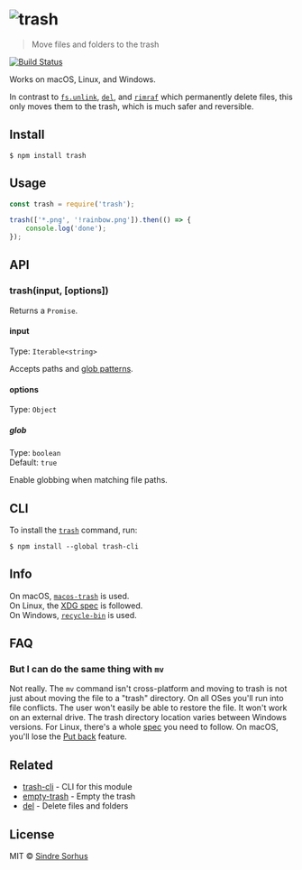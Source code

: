 # ![trash](media/logo.svg)

> Move files and folders to the trash

[![Build Status](https://travis-ci.org/sindresorhus/trash.svg?branch=master)](https://travis-ci.org/sindresorhus/trash)

Works on macOS, Linux, and Windows.

In contrast to [`fs.unlink`](https://nodejs.org/api/fs.html#fs_fs_unlink_path_callback), [`del`](https://github.com/sindresorhus/del), and [`rimraf`](https://github.com/isaacs/rimraf) which permanently delete files, this only moves them to the trash, which is much safer and reversible.


## Install

```
$ npm install trash
```


## Usage

```js
const trash = require('trash');

trash(['*.png', '!rainbow.png']).then(() => {
	console.log('done');
});
```


## API

### trash(input, [options])

Returns a `Promise`.

#### input

Type: `Iterable<string>`

Accepts paths and [glob patterns](https://github.com/sindresorhus/globby#globbing-patterns).

#### options

Type: `Object`

##### glob

Type: `boolean`<br>
Default: `true`

Enable globbing when matching file paths.


## CLI

To install the [`trash`](https://github.com/sindresorhus/trash-cli) command, run:

```
$ npm install --global trash-cli
```


## Info

On macOS, [`macos-trash`](https://github.com/sindresorhus/macos-trash) is used.<br>
On Linux, the [XDG spec](http://standards.freedesktop.org/trash-spec/trashspec-1.0.html) is followed.<br>
On Windows, [`recycle-bin`](https://github.com/sindresorhus/recycle-bin) is used.


## FAQ

### But I can do the same thing with `mv`

Not really. The `mv` command isn't cross-platform and moving to trash is not just about moving the file to a "trash" directory. On all OSes you'll run into file conflicts. The user won't easily be able to restore the file. It won't work on an external drive. The trash directory location varies between Windows versions. For Linux, there's a whole [spec](http://www.ramendik.ru/docs/trashspec.html) you need to follow. On macOS, you'll lose the [Put back](http://mac-fusion.com/trash-tip-how-to-put-files-back-to-their-original-location/) feature.


## Related

- [trash-cli](https://github.com/sindresorhus/trash-cli) - CLI for this module
- [empty-trash](https://github.com/sindresorhus/empty-trash) - Empty the trash
- [del](https://github.com/sindresorhus/del) - Delete files and folders


## License

MIT © [Sindre Sorhus](https://sindresorhus.com)
